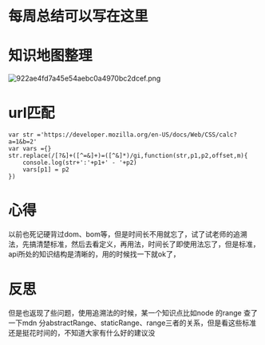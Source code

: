 # 每周总结可以写在这里
# 知识地图整理
![922ae4fd7a45e54aebc0a4970bc2dcef.png](evernotecid://420D24DA-393D-4E35-BB5D-9E549107DB15/appyinxiangcom/9337247/ENResource/p953)

# url匹配
```
var str ='https://developer.mozilla.org/en-US/docs/Web/CSS/calc?a=1&b=2'
var vars ={}
str.replace(/[?&]+([^=&]+)=([^&]*)/gi,function(str,p1,p2,offset,m){
    console.log(str+':'+p1+' - '+p2)
    vars[p1] = p2
})
```
# 心得
以前也死记硬背过dom、bom等，但是时间长不用就忘了，试了试老师的追溯法，先搞清楚标准，然后去看定义，再用法，时间长了即使用法忘了，但是标准，api所处的知识结构是清晰的，用的时候找一下就ok了，
# 反思
   但是也返现了些问题，使用追溯法的时候，某一个知识点比如node 的range 查了一下mdn 分abstractRange、staticRange、range三者的关系，但是看这些标准还是挺花时间的，不知道大家有什么好的建议没
